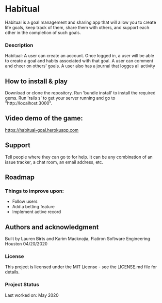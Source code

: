# Habitual

 Habitual is a goal management and sharing app that will allow you to create life goals, keep track of them, share them with others, and support each other in the completion of such goals.


### Description


Habitual: A user can create an account. Once logged in, a user will be able to create a goal and habits associated with that goal. A user can comment and cheer on others' goals. A user also has a journal that logges all activity

## How to install & play

Download or clone the repository. Run 'bundle install' to install the required gems. Run 'rails s' to get your server running and go to "http://localhost:3000".

## Video demo of the game: 

https://habitual-goal.herokuapp.com

## Support

Tell people where they can go to for help. It can be any combination of an issue tracker, a chat room, an email address, etc.

## Roadmap

### Things to improve upon:
 - Follow users
 - Add a betting feature
 - Implement active record

## Authors and acknowledgment
Built by Lauren Birts and Karim Macknojia, Flatiron Software Engineering Houston 04/20/2020

### License
This project is licensed under the MIT License - see the LICENSE.md file for details.

### Project Status
 Last worked on: May 2020
